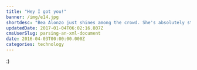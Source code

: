 ```yaml
---
title: "Hey I got you!"
banner: /img/e14.jpg
shortdesc: "Bea Alonzo just shines among the crowd. She's absolutely stunning!"
updatedDate: 2017-01-04T06:02:16.807Z
cmsUserSlug: parsing-an-xml-document
date: 2016-04-03T00:00:00.000Z
categories: technology
---
```


:)